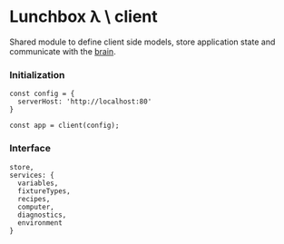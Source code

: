 # Lunchbox λ \ client

Shared module to define client side models, store application state and communicate with the [brain](https://github.com/lunchbox-lambda/brain).


### Initialization
```
const config = {
  serverHost: 'http://localhost:80'
}

const app = client(config);
```

### Interface
```
store,
services: {
  variables,
  fixtureTypes,
  recipes,
  computer,
  diagnostics,
  environment
}
```
